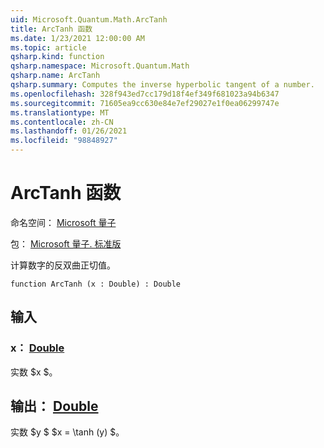 ```yaml
---
uid: Microsoft.Quantum.Math.ArcTanh
title: ArcTanh 函数
ms.date: 1/23/2021 12:00:00 AM
ms.topic: article
qsharp.kind: function
qsharp.namespace: Microsoft.Quantum.Math
qsharp.name: ArcTanh
qsharp.summary: Computes the inverse hyperbolic tangent of a number.
ms.openlocfilehash: 328f943ed7cc179d18f4ef349f681023a94b6347
ms.sourcegitcommit: 71605ea9cc630e84e7ef29027e1f0ea06299747e
ms.translationtype: MT
ms.contentlocale: zh-CN
ms.lasthandoff: 01/26/2021
ms.locfileid: "98848927"
---
```

# <a name="arctanh-function"></a>ArcTanh 函数

命名空间： [Microsoft 量子](xref:Microsoft.Quantum.Math)

包： [Microsoft 量子. 标准版](https://nuget.org/packages/Microsoft.Quantum.Standard)


计算数字的反双曲正切值。

```qsharp
function ArcTanh (x : Double) : Double
```


## <a name="input"></a>输入

### <a name="x--double"></a>x： [Double](xref:microsoft.quantum.lang-ref.double)

实数 $x $。



## <a name="output--double"></a>输出： [Double](xref:microsoft.quantum.lang-ref.double)

实数 $y $ $x = \tanh (y) $。